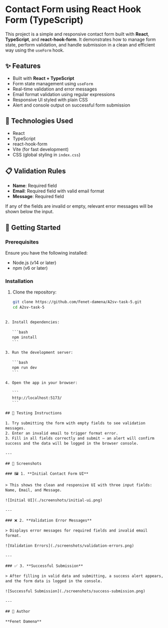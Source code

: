 # Contact Form using React Hook Form (TypeScript)

This project is a simple and responsive contact form built with **React**, **TypeScript**, and **react-hook-form**. It demonstrates how to manage form state, perform validation, and handle submission in a clean and efficient way using the `useForm` hook.

## ✨ Features

- Built with **React + TypeScript**
- Form state management using `useForm`
- Real-time validation and error messages
- Email format validation using regular expressions
- Responsive UI styled with plain CSS
- Alert and console output on successful form submission

## 🧠 Technologies Used

- React
- TypeScript
- react-hook-form
- Vite (for fast development)
- CSS (global styling in `index.css`)

## 📋 Validation Rules

- **Name**: Required field
- **Email**: Required field with valid email format
- **Message**: Required field

If any of the fields are invalid or empty, relevant error messages will be shown below the input.

## 🚀 Getting Started

### Prerequisites

Ensure you have the following installed:

- Node.js (v14 or later)
- npm (v6 or later)

### Installation

1. Clone the repository:

   ```bash
   git clone https://github.com/Fenet-damena/A2sv-task-5.git
   cd A2sv-task-5
````

2. Install dependencies:

   ```bash
   npm install
   ```

3. Run the development server:

   ```bash
   npm run dev
   ```

4. Open the app in your browser:

   ```
   http://localhost:5173/
   ```

## 🧪 Testing Instructions

1. Try submitting the form with empty fields to see validation messages.
2. Enter an invalid email to trigger format error.
3. Fill in all fields correctly and submit — an alert will confirm success and the data will be logged in the browser console.

---

## 📸 Screenshots

### 🖼️ 1. **Initial Contact Form UI**

> This shows the clean and responsive UI with three input fields: Name, Email, and Message.

![Initial UI](./screenshots/initial-ui.png)

---

### ❌ 2. **Validation Error Messages**

> Displays error messages for required fields and invalid email format.

![Validation Errors](./screenshots/validation-errors.png)

---

### ✅ 3. **Successful Submission**

> After filling in valid data and submitting, a success alert appears, and the form data is logged in the console.

![Successful Submission](./screenshots/success-submission.png)

---

## 👨 Author

**Fenet Damena**

